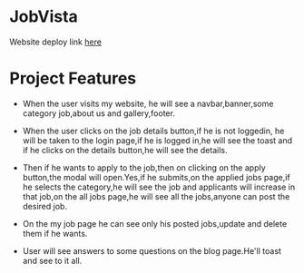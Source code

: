 # JobVista

Website deploy link [here](https://weak-tooth.surge.sh/)

# Project Features

* When the user visits my website, he will see a navbar,banner,some category job,about us and gallery,footer.

* When the user clicks on the job details button,if he is not loggedin, he will be taken to the login page,if he is logged in,he    will see the toast and if he clicks on the details button,he will see the details.

* Then if he wants to apply to the job,then on clicking on the apply button,the modal will open.Yes,if he submits,on the applied jobs page,if he selects the category,he will see the job and applicants will increase in that job,on the all jobs page,he will see all the jobs,anyone can post the desired job.

* On the my job page he can see only his posted jobs,update and delete them if he wants.

* User will see answers to some questions on the blog page.He'll toast and see to it all.